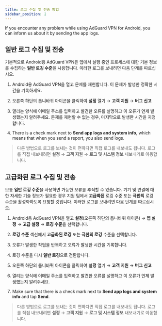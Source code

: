 ```yaml
---
title: 로그 수집 및 전송 방법
sidebar_position: 2
---
```


If you encounter any problem while using AdGuard VPN for Android, you can inform us about it by sending the app logs.

## 일반 로그 수집 및 전송

기본적으로 Android용 AdGuard VPN은 앱에서 실행 중인 프로세스에 대한 기본 정보를 수집하는 **일반 로깅 수준**을 사용합니다. 이러한 로그를 보내려면 다음 단계를 따르십시오.

1. Android용 AdGuard VPN을 열고 문제를 재현합니다. 이 문제가 발생한 정확한 시간을 기록하세요.

2. 오른쪽 하단의 톱니바퀴 아이콘을 클릭하여 **설정** 열기 → **고객 지원** → **버그 신고**

3. 열리는 양식에 이메일 주소를 입력하고 발견한 오류를 설명하고 이 오류가 언제 발생했는지 알려주세요. 문제를 재현할 수 없는 경우, 마지막으로 발생한 시간을 지정합니다.

4. There is a check mark next to **Send app logs and system info**, which means that when you send a report, you also send logs.
> 다른 방법으로 로그를 보내는 것이 편하다면 직접 로그를 내보내도 됩니다. 로그를 직접 내보내려면 **설정** → **고객 지원** → **로그 및 시스템 정보** 내보내기로 이동합니다.

## 고급화된 로그 수집 및 전송

보통 **일반 로깅 수준**을 사용하면 가능한 오류를 추적할 수 있습니다. 기기 및 연결에 대한 자세한 기술 정보가 필요한 경우 지원 팀에서 **고급화된** 로깅 수준 또는 **극한의** 로깅 수준을 활성화하도록 요청할 것입니다. 이러한 로그를 보내려면 다음 단계를 따르십시오.

1. Android용 AdGuard VPN을 열고 **설정**(오른쪽 하단의 톱니바퀴 아이콘) → **앱 설정** → **고급 설정** → **로깅 수준**을 선택합니다.

2. **로깅 수준** 섹션에서 **고급화된 로깅** 또는 **극한의 로깅** 수준을 선택합니다.

3. 오류가 발생한 작업을 반복하고 오류가 발생한 시간을 기록합니다.

4. 로깅 수준을 다시 **일반 로깅**으로 전환합니다.

5. 오른쪽 하단의 톱니바퀴 아이콘을 클릭하여 **설정** 열기 → **고객 지원** → **버그 신고**

6. 열리는 양식에 이메일 주소를 입력하고 발견한 오류를 설명하고 이 오류가 언제 발생했는지 알려주세요.

7. Make sure that there is a check mark next to **Send app logs and system info** and tap **Send**.
> 다른 방법으로 로그를 보내는 것이 편하다면 직접 로그를 내보내도 됩니다. 로그를 직접 내보내려면 **설정** → **고객 지원** → **로그 및 시스템 정보** 내보내기로 이동합니다.
